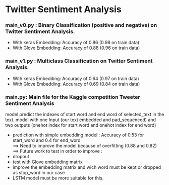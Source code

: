 # Twitter Sentiment Analysis  

### main_v0.py : Binary Classification (positive and negative) on Twitter Sentiment Analysis.  
- With keras Embedding: Accuracy of 0.86 (0.98 on train data)
- With Glove Embedding: Accuracy of 0.88 (0.96 on train data)

### main_v1.py : Multiclass Classification on Twitter Sentiment Analysis.   
- With keras Embedding: Accuracy of 0.64 (0.97 on train data)
- With Glove Embedding: Accuracy of 0.69 (0.84 on train data)

### main.py: Main file for the Kaggle competition  Tweeter Sentiment Analysis
model predict the indexes of start word and end word of selected_text in the text.
model with one Input (our text embedded and pad_sequenced) and two outputs (onehot index for start word and onehot index for end word)
- prediction with simple embedding model : Accuracy of 0.53 for start_word and 0.4 for end_word   
==> Need to improve the model because of overfitting (0.88 and 0.82)  
==> Future work to test in order to improve :
- dropout 
- test with Glove embedding matrix
- improve the embedding matrix and wich word must be kept or dropped as stop_word in our case
- LSTM model must be more suitable for this.
